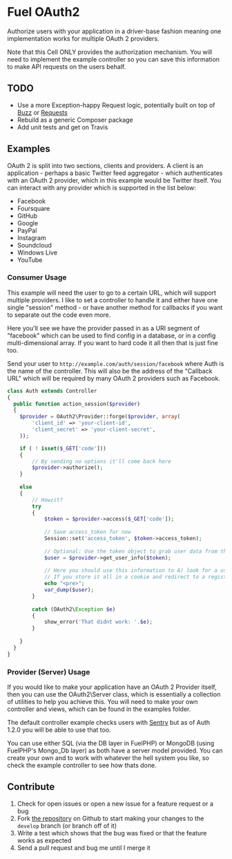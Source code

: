 # Fuel OAuth2

Authorize users with your application in a driver-base fashion meaning one implementation works for multiple OAuth 2 providers.

Note that this Cell ONLY provides the authorization mechanism. You will need to implement the example controller so you can save this information to make API requests on the users behalf.

## TODO

- Use a more Exception-happy Request logic, potentially built on top of [Buzz](https://github.com/kriswallsmith/Buzz) or [Requests](https://github.com/rmccue/Requests)
- Rebuild as a generic Composer package
- Add unit tests and get on Travis

## Examples

OAuth 2 is split into two sections, clients and providers. A client is an application - perhaps a basic Twitter feed aggregator - which 
authenticates with an OAuth 2 provider, which in this example would be Twitter itself. You can interact with any provider which is supported in 
the list below:

- Facebook
- Foursquare
- GitHub
- Google
- PayPal
- Instagram
- Soundcloud
- Windows Live
- YouTube

### Consumer Usage

This example will need the user to go to a certain URL, which will support multiple providers. I like to set a controller to handle it and either have one single "session" method - or have another method for callbacks if you want to separate out the code even more.

Here you'll see we have the provider passed in as a URI segment of "facebook" which can be used to find config in a database, or in a config multi-dimensional array. If you want to hard code it all then that is just fine too.

Send your user to `http://example.com/auth/session/facebook` where Auth is the name of the controller. This will also be the address of the "Callback URL" which will be required by many OAuth 2 providers such as Facebook.

```php
class Auth extends Controller
{
  public function action_session($provider)
  {	
  	$provider = OAuth2\Provider::forge($provider, array(
  		'client_id' => 'your-client-id',
  		'client_secret' => 'your-client-secret',
  	));

  	if ( ! isset($_GET['code']))
  	{
  		// By sending no options it'll come back here
  		$provider->authorize();
  	}
  	
  	else
  	{
  		// Howzit?
  		try
  		{
  			$token = $provider->access($_GET['code']);
  			
  			// Save access_token for now
  			Session::set('access_token', $token->access_token);
  			
  			// Optional: Use the token object to grab user data from the API
  			$user = $provider->get_user_info($token);
  			
  			// Here you should use this information to A) look for a user B) help a new user sign up with existing data.
  			// If you store it all in a cookie and redirect to a registration page this is crazy-simple.
  			echo "<pre>";
  			var_dump($user);
  		}
  		
  		catch (OAuth2\Exception $e)
  		{
  			show_error('That didnt work: '.$e);
  		}
  		
  	}
  }
}
```



###  Provider (Server) Usage

If you would like to  make your application have an OAuth 2 Provider itself, then you can use the OAuth2\Server class, which is essentially
a collection of utilities to help you achieve this. You will need to make your own controller and views, which can be found in the examples folder.

The default controller example checks users with [Sentry](http://sentry.cartalyst.com/) but as of Auth 1.2.0 you will be able to use that too.

You can use either SQL (via the DB layer in FuelPHP) or MongoDB (using FuelPHP's Mongo_Db layer) as both have a server model provided. You can create your own and to work with whatever the hell system you like, so check the example controller to see how thats done.


Contribute
----------

1. Check for open issues or open a new issue for a feature request or a bug
2. Fork [the repository][] on Github to start making your changes to the
    `develop` branch (or branch off of it)
3. Write a test which shows that the bug was fixed or that the feature works as expected
4. Send a pull request and bug me until I merge it

[the repository]: https://github.com/fuel-packages/fuel-oauth2
